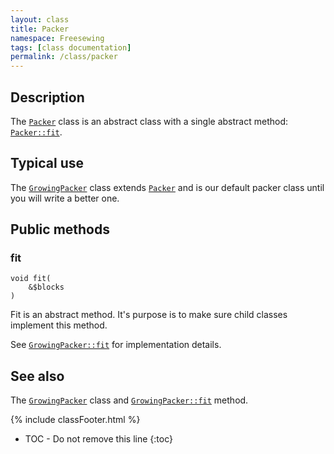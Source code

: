 ```yaml
---
layout: class
title: Packer
namespace: Freesewing
tags: [class documentation]
permalink: /class/packer
---
```

## Description 

The [`Packer`](packer) class is an abstract class with a single abstract method:
[`Packer::fit`](packer#fit).

## Typical use

The [`GrowingPacker`](growingpacker) class extends [`Packer`](packer) and is our default 
packer class until you will write a better one.

## Public methods

### fit

```php?start_inline=1
void fit(
    &$blocks
) 
```

Fit is an abstract method. It's purpose is to make sure child classes implement this method.

See [`GrowingPacker::fit`](growingpacker#fit) for implementation details.

## See also

The [`GrowingPacker`](growingpacker) class and [`GrowingPacker::fit`](growingpacker#fit) method.

{% include classFooter.html %}
* TOC - Do not remove this line
{:toc}
